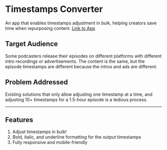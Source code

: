 # Timestamps Converter
An app that enables timestamps adjustment in bulk, helping creators save time when repurposing content.
[Link to App](https://shift-time.netlify.app/)

## Target Audience
Some podcasters release their episodes on different platforms with different intro recordings or advertisements. The content is the same, but the episode timestamps are different because the intros and ads are different.

## Problem Addressed
Existing solutions that only allow adjusting one timestamp at a time, and adjusting 10+ timestamps for a 1.5-hour episode is a tedious process.

--- 
## Features
1. Adjust timestamps in bulk!
2. Bold, italic, and underline formatting for the output timestamps
3. Fully responsive and mobile-friendly
